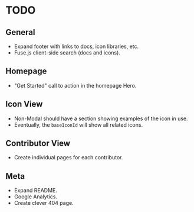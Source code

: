# TODO

## General

- Expand footer with links to docs, icon libraries, etc.
- Fuse.js client-side search (docs and icons).

## Homepage

- "Get Started" call to action in the homepage Hero.

## Icon View

- Non-Modal should have a section showing examples of the icon in use.
- Eventually, the `baseIconId` will show all related icons.

## Contributor View

- Create individual pages for each contributor.

## Meta

- Expand README.
- Google Analytics.
- Create clever 404 page.
